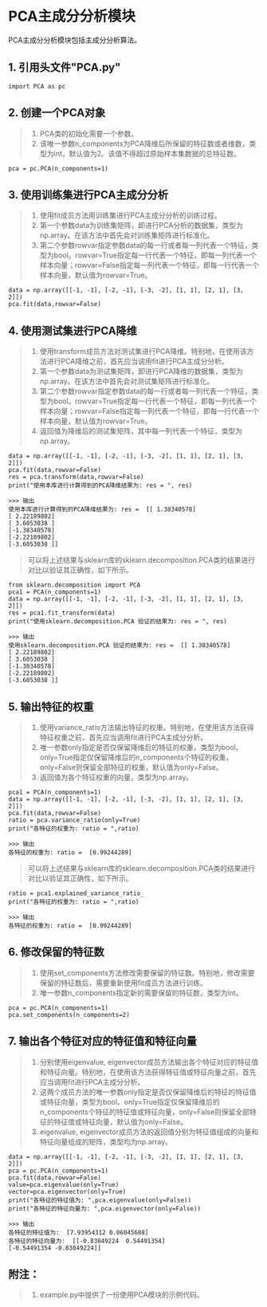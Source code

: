 # PCA主成分分析模块

  PCA主成分分析模块包括主成分分析算法。
  
  ## 1. 引用头文件"PCA.py"
    import PCA as pc
    
  ## 2. 创建一个PCA对象
  > 1. PCA类的初始化需要一个参数。
  > 2. 该唯一参数n_components为PCA降维后所保留的特征数或者维数，类型为int，默认值为2。该值不得超过原始样本集数据的总特征数。
  
    pca = pc.PCA(n_components=1)
    
  ## 3. 使用训练集进行PCA主成分分析
  > 1. 使用fit成员方法用训练集进行PCA主成分分析的训练过程。
  > 2. 第一个参数data为训练集矩阵，即进行PCA分析的数据集，类型为np.array。在该方法中首先会对训练集矩阵进行标准化。
  > 3. 第二个参数rowvar指定参数data的每一行或者每一列代表一个特征，类型为bool。rowvar=True指定每一行代表一个特征，即每一列代表一个样本向量；rowvar=False指定每一列代表一个特征，即每一行代表一个样本向量，默认值为rowvar=True。
  
    data = np.array([[-1, -1], [-2, -1], [-3, -2], [1, 1], [2, 1], [3, 2]])
    pca.fit(data,rowvar=False)
    
  ## 4. 使用测试集进行PCA降维
  > 1. 使用transform成员方法对测试集进行PCA降维。特别地，在使用该方法进行PCA降维之前，首先应当调用fit进行PCA主成分分析。
  > 2. 第一个参数data为测试集矩阵，即进行PCA降维的数据集，类型为np.array。在该方法中首先会对测试集矩阵进行标准化。
  > 3. 第二个参数rowvar指定参数data的每一行或者每一列代表一个特征，类型为bool。rowvar=True指定每一行代表一个特征，即每一列代表一个样本向量；rowvar=False指定每一列代表一个特征，即每一行代表一个样本向量，默认值为rowvar=True。
  > 4. 返回值为降维后的测试集矩阵，其中每一列代表一个特征，类型为np.array。
  
    data = np.array([[-1, -1], [-2, -1], [-3, -2], [1, 1], [2, 1], [3, 2]])
    pca.fit(data,rowvar=False)
    res = pca.transform(data,rowvar=False)
    print("使用本库进行计算得到的PCA降维结果为: res = ", res)
    
    >>> 输出
    使用本库进行计算得到的PCA降维结果为: res =  [[ 1.38340578]
    [ 2.22189802]
    [ 3.6053038 ]
    [-1.38340578]
    [-2.22189802]
    [-3.6053038 ]]
    
  > 可以将上述结果与sklearn库的sklearn.decomposition.PCA类的结果进行对比以验证其正确性，如下所示。
  
    from sklearn.decomposition import PCA
    pca1 = PCA(n_components=1)
    data = np.array([[-1, -1], [-2, -1], [-3, -2], [1, 1], [2, 1], [3, 2]])
    res = pca1.fit_transform(data)
    print("使用sklearn.decomposition.PCA 验证的结果为: res = ", res)
    
    >>> 输出
    使用sklearn.decomposition.PCA 验证的结果为: res =  [[ 1.38340578]
    [ 2.22189802]
    [ 3.6053038 ]
    [-1.38340578]
    [-2.22189802]
    [-3.6053038 ]]
   
    
  ## 5. 输出特征的权重
  > 1. 使用variance_ratio方法输出特征的权重。特别地，在使用该方法获得特征权重之前，首先应当调用fit进行PCA主成分分析。
  > 2. 唯一参数only指定是否仅保留降维后的特征的权重，类型为bool。only=True指定仅保留降维后的n_components个特征的权重，only=False则保留全部特征的权重，默认值为only=False。
  > 3. 返回值为各个特征权重的向量，类型为np.array。
  
    pca1 = PCA(n_components=1)
    data = np.array([[-1, -1], [-2, -1], [-3, -2], [1, 1], [2, 1], [3, 2]])
    pca.fit(data,rowvar=False)
    ratio = pca.variance_ratio(only=True)
    print("各特征的权重为: ratio = ",ratio)
   
    >>> 输出
    各特征的权重为: ratio =  [0.99244289]
  
  > 可以将上述结果与sklearn库的sklearn.decomposition.PCA类的结果进行对比以验证其正确性，如下所示。
    
    ratio = pca1.explained_variance_ratio_
    print("各特征的权重为: ratio = ",ratio)
    
    >>> 输出
    各特征的权重为: ratio =  [0.99244289]
    
   ## 6. 修改保留的特征数
   > 1. 使用set_components方法修改需要保留的特征数。特别地，修改需要保留的特征数后，需要重新使用fit成员方法进行训练。
   > 2. 唯一参数n_components指定新的需要保留的特征数，类型为int。
   
    pca = pc.PCA(n_components=1)
    pca.set_components(n_components=2)
    
   ## 7. 输出各个特征对应的特征值和特征向量
   > 1. 分别使用eigenvalue, eigenvector成员方法输出各个特征对应的特征值和特征向量。特别地，在使用该方法获得特征值或特征向量之前，首先应当调用fit进行PCA主成分分析。
   > 2. 这两个成员方法的唯一参数only指定是否仅保留降维后的特征的特征值或特征向量，类型为bool。only=True指定仅保留降维后的n_components个特征的特征值或特征向量，only=False则保留全部特征的特征值或特征向量，默认值为only=False。
   > 3. eigenvalue, eigenvector成员方法的返回值分别为特征值组成的向量和特征向量组成的矩阵，类型均为np.array。
   
    data = np.array([[-1, -1], [-2, -1], [-3, -2], [1, 1], [2, 1], [3, 2]])
    pca = pc.PCA(n_components=1)
    pca.fit(data,rowvar=False)
    value=pca.eigenvalue(only=True)
    vector=pca.eigenvector(only=True)
    print("各特征的特征值为: ",pca.eigenvalue(only=False))
    print("各特征的特征向量为: ",pca.eigenvector(only=False))
    
    >>> 输出
    各特征的特征值为:  [7.93954312 0.06045688]
    各特征的特征向量为:  [[-0.83849224  0.54491354]
    [-0.54491354 -0.83849224]]
   
   ## 附注：
   > 1. example.py中提供了一份使用PCA模块的示例代码。
  
  
   
   
   
  
    
   
  
    

